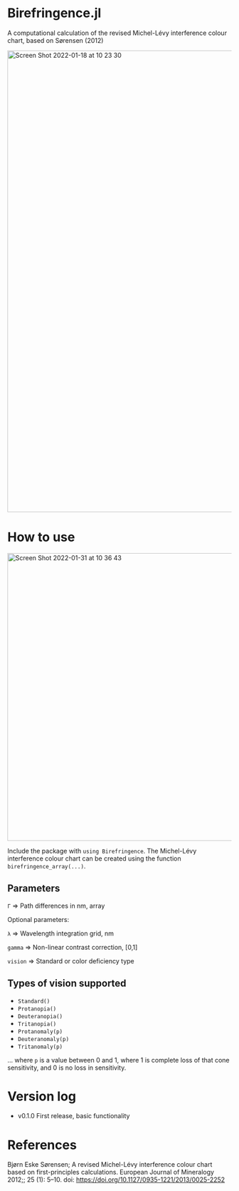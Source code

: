 # Birefringence.jl
A computational calculation of the revised Michel-Lévy interference colour chart, based on Sørensen (2012)

<img width="1035" alt="Screen Shot 2022-01-18 at 10 23 30" src="https://user-images.githubusercontent.com/38541020/150920010-4e668a3c-7c0c-4d3f-8ab7-4f661f020844.png">

# How to use

<img width="645" alt="Screen Shot 2022-01-31 at 10 36 43" src="https://user-images.githubusercontent.com/38541020/152619415-65931884-1e12-4597-a2bc-88e126aacede.png">

Include the package with `using Birefringence`. The Michel-Lévy interference colour chart can be created using the function `birefringence_array(...)`.

## Parameters
`Γ` => Path differences in nm, array

Optional parameters:

`λ` => Wavelength integration grid, nm

`gamma` => Non-linear contrast correction, [0,1]

`vision` => Standard or color deficiency type

## Types of vision supported

- `Standard()`
- `Protanopia()`
- `Deuteranopia()`
- `Tritanopia()`
- `Protanomaly(p)`
- `Deuteranomaly(p)`
- `Tritanomaly(p)`

... where `p` is a value between 0 and 1, where 1 is complete loss of that cone sensitivity, and 0 is no loss in sensitivity.

# Version log
- v0.1.0 First release, basic functionality

# References

Bjørn Eske Sørensen; A revised Michel-Lévy interference colour chart based on first-principles calculations. European Journal of Mineralogy 2012;; 25 (1): 5–10. doi: https://doi.org/10.1127/0935-1221/2013/0025-2252
